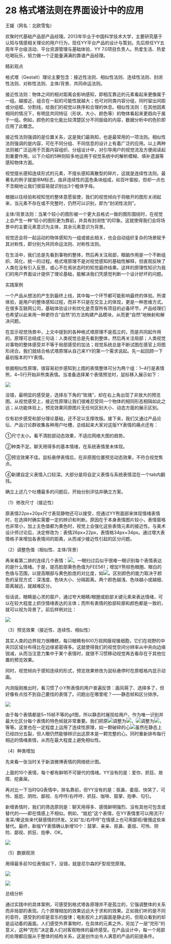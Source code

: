# 28 格式塔法则在界面设计中的应用

王媛（网名：北欧雪兔）

欢聚时代基础产品部产品经理。2013年毕业于中国科学技术大学，主要研究基于认知与情感相关理论的用户行为，现任YY平台产品的设计与策划。先后担任YY五周年平台级活动、平台资源管理与基础体验、YY 7.0项目负责人。热爱生活、热爱吃喝玩乐，努力做一个正能量满满的靠谱产品经理。

精彩观点

格式塔（Gestalt）理论主要包含：接近性法则、相似性法则、连续性法则、封闭性法则、对称性法则、主体/背景、共同命运法则。

接近性法则：物体之间的相对距离会影响感知，即相互靠近的元素看起来更像属于一组。越接近，组合在一起的可能性就越大；也可对同类内容分组，同时留出间距或分组框、分割线，给我们的视觉以秩序和合理的休息。相似性法则：在其他因素相同的情况下，有明显共同特征（形状、大小、颜色等）的物体看起来更趋向于属于一组。例如，颜色的变化能比较清楚区分不同层级的内容，数据分析中的色阶即应用了此概念。

接近性法则强调的是位置关系，这是我们最熟知，也是最常用的一项法则。相似性法则强调的是内容，可在不同分组、不同信息的设计上有着广泛的应用。以上两种法则被广泛运用于页面内容组织、分组设计中，对引导用户的视觉流及方便阅读起到重要作用。以下介绍的5种则较多地运用于视觉系统中的解析模糊、填补遗漏等感知物体方面。

视觉擅长感知连续形式的元素，不擅长感知离散型的碎片，这就是连续性法则。最著名的例子就是IBM标志，由非连续性的蓝色条块组成，如百叶窗般，但却一点也不含糊地让我们很容易就识别出3个粗体字母。

根据以往经验和视知觉的整体意愿驱使，我们的视觉倾向于将敞开的图形关闭起来，当元素不存在或不完整时，仍然可以识别，即为“封闭性法则”。

主体/背景法则：当某个较小的图形被一个更大且格式一致的图形围绕时，在视觉上会产生一种“较小的图形更为靠前，并具有封闭性”的印象。这就使得我们会将场景中的主要元素意识为主体，其余元素意识为背景。

视觉还会将一起运动的物体感知为一组或彼此相关，也会自动组织复杂的场景赋予其对称性，即分别为共同命运法则、对称性法则。

在生活中，我们总是先看到事物的整体，然后再关注局部，眼脑作用是一个不断组织、简化、统一的过程。格式塔原理不是对视觉感知的基础性解释，但直观反映了人类在没有引入反思，或心不在焉状态时的知觉最终结果。这样的原理性知识为我们的用户界面设计提供了理论基础，能解决我们凭感觉判断一个设计好坏的问题。

实践案例

一个产品从想法的产生到最终上线，其中每一个环节都可能影响最终的体验。所谓体验，是用户的整体感知过程，而并不只是在交互上的体现，更是一种思维方式。在很多互联网公司，基础体验设计和优化是贯穿所有项目的必备环节，产品经理们也希望以此来用一种更符合“自然”的方法构建产品模块，从而更“自然”地映射和解决问题。

在显示视觉场景中，上文中提到的各种格式塔原理不是孤立的，而是共同起作用的。原理可总结成三句话：人类视觉总是先看到整体，然后再关注局部；人类视觉对事物的整体感受并不等于局部感受的加法；视觉系统总是不断试图在感官上将图形闭合。我们就结合格式塔原理从自己来YY的第一个需求说起。先一起回顾一下最初版本的YY表情。

依据相似性原理，很容易初步感知到上图的表情整体可分为两个组：1~4行是表情熊，4~5行开始非熊类表情。当准备选择某个表情预览时，鼠标移入展示如下：

![](images/image01794_jpeg)

没错，最明显的感受是，选择左下角的“玫瑰”，却在右上角出现了非放大的预览图。从视觉感受上，接近性原理让我们很难忍受同一个物体的相同形态相隔如此之远；从功能体验上，预览效果同原图片无任何区别大小、动态方面的展示区别。

仅有初步感受和部分理论基础，还不足以支撑改版。接下来，我们又通过产品论坛、产品讨论群收集各种用户吐槽，总结起来大家对这版YY表情的痛点还有：

①尺寸太小。看不清脸部动态效果，不适应网络大图的趋势。

②种类不足。聊天用得多的基本情绪，在系统表情里未体现。

③预览效果不佳。鼠标悬停表情后，在非原图位置预览动态效果，不符合视觉焦点。

④新建自定义表情入口较深。大部分是将自定义表情与系统表情混在一个tab内翻找。

确立上述几个吐槽最多的问题后，开始分别评估并确立方案。

（1）修改尺寸（接近性）

原表情22px×20px尺寸表现静物还可以接受，但通过YY熊面部来体现情绪表情时，在选择时确实需要一定的辨识和判断。原因在于本身表情图片较小，表情窗格也非常小，加上主色值都为黄色时，视觉上会强化这些表情元素的接近性。与美术设计师讨论后，决定修改为：表情26px×22px，表情格34px×34px。通过增大表情格子来增加各表情间的距离，从而减少接近性引起的区分问题。

（2）调整色值（相似性、主体/背景）

再来看第二排的连续几个表情：![](images/image01795_jpeg)，一眼扫过后似乎很难一眼识别每个表情表达的是什么情绪。于是，提亮脸部黄色色值为FEE561；增加Y熊棕色眼圈、眼白的色值与范围，以提高眼部与黄色脸庞的对比度，如![](images/image01796_jpeg)。区别颜色的能力取决于颜色的呈现方式：深浅度、色块大小、分隔距离。两个颜色越浅、色块越小或越细、距离越远，就越难区分。

俗话说，眼睛是心灵的窗户，通过夸大眼睛/眼圈或脸部关键元素来表达情绪，可以在较大程度上抓住情绪表达的主体；而所有表情的脸部轮廓和颜色都是一致的，就可以视为背景了。前后样例对比：

![](images/image01797_jpeg)

（3）预览效果（接近性、连续性、相似性）

其实人类的边界视力很糟糕，每只眼睛有600万视网膜视锥细胞，它们在视野的中央凹区域分布得比在边缘紧密得多。这就使得我们的视觉空间分辨率从中央向边缘锐减，从而当注意力集中于某个表情时，就很不习惯移动视觉再去看存在于其他位置的预览效果。

同时，视觉倾向于感知连续的形式，预览效果修改为鼠标悬停时在原框格内显示动画。

内测版刚推出时，看习惯了小Y熊表情的用户普遍反馈：画风萌了、选择多了，但好像有点找不到自己要找的表情了。问题出在哪里呢？——静态帧和区分排序。

![](images/image01798_jpeg)

由于每个表情都是5~15帧不等的gif图，所以静态时展现给用户、作为唯一识别并最大化区分每个表情的特色帧就非常重要。我们把原![](images/image01799_jpeg)调整为![](images/image01800_jpeg)，![](images/image01801_jpeg)调整为![](images/image01802_jpeg)，等等。这里也在一定程度上运用了连续性原理，如一颗破碎的心![](images/image01802_jpeg)虽然在静态上已经四分五裂，但人眼仍然能够辨识出这原本是一颗完整的心。同时重新排布每行相近的情绪表情，从而在最大程度上避免相似性。

（4）种类增加

先来看一张当时关于新浪微博表情的网络统计图。

上面的10个表情，每个都有鲜明不可替代的情绪。YY没有的是：爱你、抓狂、故障、挖鼻屎。

再对比一下当时QQ表情中，排名靠前，但YY没有的是：抠鼻、委屈、快哭了、可怜、尴尬、阴险、鄙视、左哼哼/右哼哼、抓狂、咖啡、鼓掌、抱拳、勾引。

新增表情时，我们的筛选原则是：聊天用得多、感情鲜明强烈、没有其他可包含或替代的——即在情感上不相似。例如，“尴尬”这个表情，在YY表情里可以用流汗/发呆/晕这些来代替感情的抒发。又如“左/右哼哼”在情感上也可用鄙视/傲慢这些来替代。最终，新版YY表情确认新增10个：鼓掌、亲亲、抠鼻、委屈、可怜、阴险、鄙视、抓狂、抱拳、OK。

![](images/image01803_jpeg)

（5）数据观测

用得最多前10位表情如下，没错，就是尼尔森的F型视觉原理。

![](images/image01804_jpeg)

![](images/image01805_jpeg)

总结分析

通过实践中的具体案例，可感受到格式塔各原理并不是孤立的，它强调整体的关系而非局部的表现。几个原理相加的效果远远大于求和的效果。正如我们听的是不同的音符，感受到的却是音乐的旋律；电影胶片上的画面是静止的，但观众看到的却是运动着的画面。人们感受外界事物时，在具体的元素之外，另加了一层“完形”的意义，这种“完形”决定着人们对客观物体的最终感受。在产品设计中，每一个局部的处理都应服从于整体的结构关系，这是创作出令人满意的产品的前提条件。
